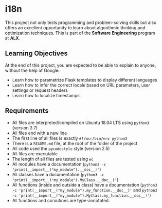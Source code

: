 # i18n
This project not only tests programming and problem-solving skills but also offers an excellent opportunity to learn about algorithmic thinking and optimization techniques. This is part of the **Software Engineering** program at **ALX**.

## Learning Objectives
At the end of this project, you are expected to be able to explain to anyone, without the help of Google:
* Learn how to parametrize Flask templates to display different languages
* Learn how to infer the correct locale based on URL parameters, user settings or request headers
* Learn how to localize timestamps

## Requirements
* All files are interpreted/compiled on Ubuntu 18.04 LTS using `python3` (version 3.7)
* All files end with a new line
* The first line of all files is exactly `#!/usr/bin/env python3`
* There is a `README.md` file, at the root of the folder of the project
* All code used the `pycodestyle` style (version 2.5)
* All files are executable
* The length of all files are tested using `wc`
* All modules have a documentation (`python3 -c 'print(__import__("my_module").__doc__)'`)
* All classes have a documentation (`python3 -c 'print(__import__("my_module").MyClass.__doc__)'`)
* All functions (inside and outside a class) have a documentation (`python3 -c 'print(__import__("my_module").my_function.__doc__)'` and `python3 -c 'print(__import__("my_module").MyClass.my_function.__doc__)'`)
* All functions and coroutines are type-annotated.
